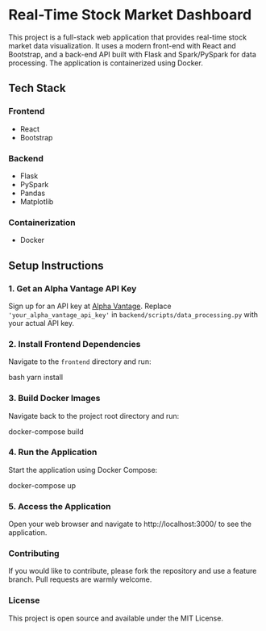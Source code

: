 # Real-Time Stock Market Dashboard

This project is a full-stack web application that provides real-time stock market data visualization. It uses a modern front-end with React and Bootstrap, and a back-end API built with Flask and Spark/PySpark for data processing. The application is containerized using Docker.

## Tech Stack

### Frontend
- React
- Bootstrap

### Backend
- Flask
- PySpark
- Pandas
- Matplotlib

### Containerization
- Docker
  
## Setup Instructions

### 1. Get an Alpha Vantage API Key

Sign up for an API key at [Alpha Vantage](https://www.alphavantage.co/). Replace `'your_alpha_vantage_api_key'` in `backend/scripts/data_processing.py` with your actual API key.

### 2. Install Frontend Dependencies

Navigate to the `frontend` directory and run:

bash
yarn install 

### 3. Build Docker Images

Navigate back to the project root directory and run:

docker-compose build

### 4. Run the Application

Start the application using Docker Compose:

docker-compose up

### 5. Access the Application

Open your web browser and navigate to http://localhost:3000/ to see the application.

### Contributing 
If you would like to contribute, please fork the repository and use a feature branch. Pull requests are warmly welcome.

### License
This project is open source and available under the MIT License.



